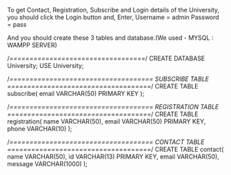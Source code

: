
To get Contact, Registration, Subscribe and Login details of the University, you should click the Login button and,
Enter,  Username = admin
	Password = pass


And you should create these 3 tables and database.(We used - MYSQL : WAMPP SERVER)

/*==================================*/
CREATE DATABASE University;
USE University;



/*====================================
        SUBSCRIBE TABLE
====================================*/
CREATE TABLE subscribe(
email	VARCHAR(50)	PRIMARY KEY
);


/*====================================
        REGISTRATION TABLE
====================================*/
CREATE TABLE registration(
name	VARCHAR(50),
email	VARCHAR(50)	PRIMARY KEY,
phone	VARCHAR(10)
);


/*====================================
        CONTACT TABLE
====================================*/
CREATE TABLE contact(
name	VARCHAR(50),
id	VARCHAR(13)	PRIMARY KEY,
email	VARCHAR(50),
message	VARCHAR(1000)
);

